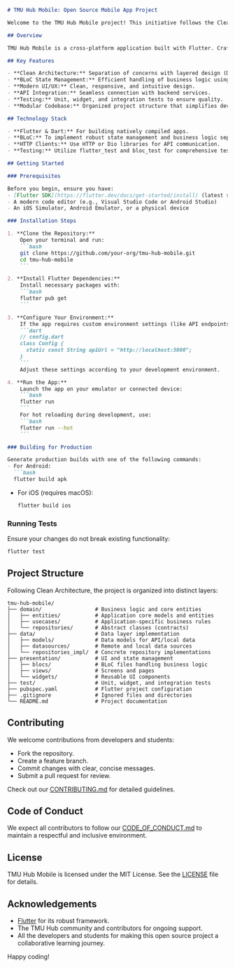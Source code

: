 ```markdown
# TMU Hub Mobile: Open Source Mobile App Project

Welcome to the TMU Hub Mobile project! This initiative follows the Clean Architecture model and uses the BLoC pattern for state management. This guide will help you set up, develop, and contribute to the mobile app built with Flutter.

## Overview

TMU Hub Mobile is a cross-platform application built with Flutter. Crafted with Clean Architecture principles, the code is divided into layers to ensure scalability, maintainability, and testability. We use the BLoC pattern to manage business logic and state. Whether you’re new to mobile development or an experienced developer, this guide is your starting point.

## Key Features

- **Clean Architecture:** Separation of concerns with layered design (Domain, Data, Presentation).
- **BLoC State Management:** Efficient handling of business logic using the BLoC pattern.
- **Modern UI/UX:** Clean, responsive, and intuitive design.
- **API Integration:** Seamless connection with backend services.
- **Testing:** Unit, widget, and integration tests to ensure quality.
- **Modular Codebase:** Organized project structure that simplifies development and scaling.

## Technology Stack

- **Flutter & Dart:** For building natively compiled apps.
- **BLoC:** To implement robust state management and business logic separation.
- **HTTP Clients:** Use HTTP or Dio libraries for API communication.
- **Testing:** Utilize flutter_test and bloc_test for comprehensive testing.

## Getting Started

### Prerequisites

Before you begin, ensure you have:
- [Flutter SDK](https://flutter.dev/docs/get-started/install) (latest stable version)
- A modern code editor (e.g., Visual Studio Code or Android Studio)
- An iOS Simulator, Android Emulator, or a physical device

### Installation Steps

1. **Clone the Repository:**
    Open your terminal and run:
    ```bash
    git clone https://github.com/your-org/tmu-hub-mobile.git
    cd tmu-hub-mobile
    ```

2. **Install Flutter Dependencies:**
    Install necessary packages with:
    ```bash
    flutter pub get
    ```

3. **Configure Your Environment:**
    If the app requires custom environment settings (like API endpoints), create and update a configuration file (e.g., `config.dart`):
    ```dart
    // config.dart
    class Config {
      static const String apiUrl = "http://localhost:5000";
    }
    ```
    Adjust these settings according to your development environment.

4. **Run the App:**
    Launch the app on your emulator or connected device:
    ```bash
    flutter run
    ```
    For hot reloading during development, use:
    ```bash
    flutter run --hot
    ```

### Building for Production

Generate production builds with one of the following commands:
- For Android:
  ```bash
  flutter build apk
  ```
- For iOS (requires macOS):
  ```bash
  flutter build ios
  ```

### Running Tests

Ensure your changes do not break existing functionality:
```bash
flutter test
```

## Project Structure

Following Clean Architecture, the project is organized into distinct layers:

```
tmu-hub-mobile/
├── domain/                 # Business logic and core entities
│   ├── entities/           # Application core models and entities
│   ├── usecases/           # Application-specific business rules
│   └── repositories/       # Abstract classes (contracts)
├── data/                   # Data layer implementation
│   ├── models/             # Data models for API/local data
│   ├── datasources/        # Remote and local data sources
│   └── repositories_impl/  # Concrete repository implementations
├── presentation/           # UI and state management
│   ├── blocs/              # BLoC files handling business logic
│   ├── views/              # Screens and pages
│   └── widgets/            # Reusable UI components
├── test/                   # Unit, widget, and integration tests
├── pubspec.yaml            # Flutter project configuration
├── .gitignore              # Ignored files and directories
└── README.md               # Project documentation
```

## Contributing

We welcome contributions from developers and students:
- Fork the repository.
- Create a feature branch.
- Commit changes with clear, concise messages.
- Submit a pull request for review.

Check out our [CONTRIBUTING.md](CONTRIBUTING.md) for detailed guidelines.

## Code of Conduct

We expect all contributors to follow our [CODE_OF_CONDUCT.md](CODE_OF_CONDUCT.md) to maintain a respectful and inclusive environment.

## License

TMU Hub Mobile is licensed under the MIT License. See the [LICENSE](LICENSE) file for details.

## Acknowledgements

- [Flutter](https://flutter.dev/) for its robust framework.
- The TMU Hub community and contributors for ongoing support.
- All the developers and students for making this open source project a collaborative learning journey.

Happy coding!
```
